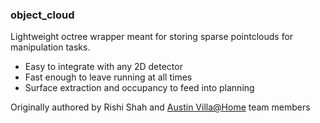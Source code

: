 ### object_cloud

Lightweight octree wrapper meant for storing sparse pointclouds for manipulation tasks.

* Easy to integrate with any 2D detector
* Fast enough to leave running at all times
* Surface extraction and occupancy to feed into planning

Originally authored by Rishi Shah and [Austin Villa@Home](http://www.cs.utexas.edu/~AustinVilla/?p=athome) team members
